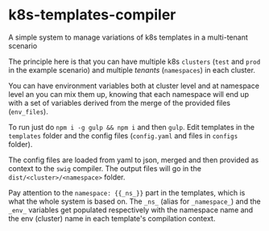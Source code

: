 # k8s-templates-compiler
A simple system to manage variations of k8s templates in a multi-tenant scenario

The principle here is that you can have multiple k8s `clusters` (`test` and `prod` in the example scenario) and multiple *tenants* (`namespaces`) in each cluster.

You can have environment variables both at cluster level and at namespace level an you can mix them up, knowing that each namespace will end up with a set of variables derived from the merge of the provided files (`env_files`).

To run just do `npm i -g gulp && npm i` and then `gulp`.
Edit templates in the `templates` folder and the config files (`config.yaml` and files in `configs` folder).

The config files are loaded from yaml to json, merged and then provided as context to the `swig` compiler. The output files will go in the `dist/<cluster>/<namespace>` folder.

Pay attention to the `namespace: {{_ns_}}` part in the templates, which is what the whole system is based on. The `_ns_` (alias for `_namespace_`) and the `_env_` variables get populated respectively with the namespace name and the env (cluster) name in each template's compilation context.

